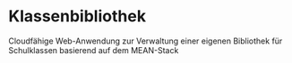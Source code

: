 # Klassenbibliothek
Cloudfähige Web-Anwendung zur Verwaltung einer eigenen Bibliothek für Schulklassen basierend auf dem MEAN-Stack
